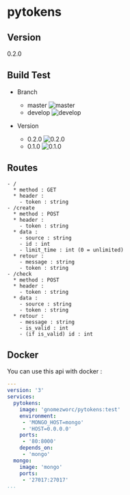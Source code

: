# pytokens

## Version

0.2.0

## Build Test

- Branch
  * master ![master](https://travis-ci.org/GnomeZworc/pytokens.svg?branch=master)
  * develop ![develop](https://travis-ci.org/GnomeZworc/pytokens.svg?branch=develop)

- Version
  * 0.2.0 ![0.2.0](https://travis-ci.org/GnomeZworc/pytokens.svg?branch=0.2.0)
  * 0.1.0 ![0.1.0](https://travis-ci.org/GnomeZworc/pytokens.svg?branch=0.1.0)

## Routes

```
- /
  * method : GET
  * header :
    - token : string
- /create
  * method : POST
  * header :
    - token : string
  * data :
    - source : string
    - id : int
    - limit_time : int (0 = unlimited)
  * retour :
    - message : string
    - token : string
- /check
  * method : POST
  * header :
    - token : string
  * data :
    - source : string
    - token : string
  * retour :
    - message : string
    - is_valid : int
    - (if is_valid) id : int
```

## Docker

You can use this api with docker :

```yml
---
version: '3'
services:
  pytokens:
    image: 'gnomezworc/pytokens:test'
    environment:
     - 'MONGO_HOST=mongo'
     - 'HOST=0.0.0.0'
    ports:
     - '80:8000'
    depends_on:
     - 'mongo'
  mongo:
    image: 'mongo'
    ports:
     - '27017:27017'
...
```
